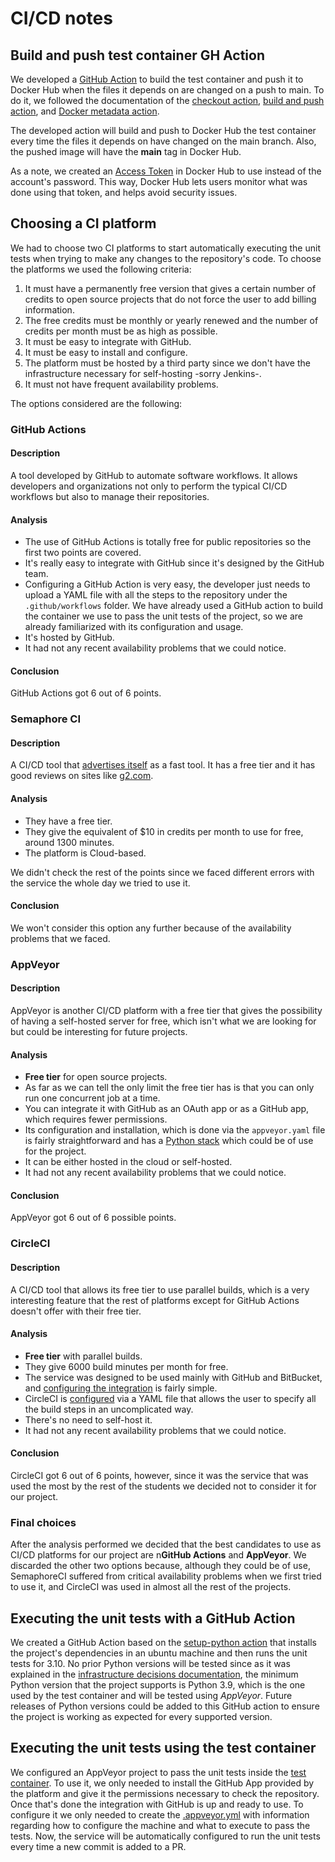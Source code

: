 # CI/CD notes
## Build and push test container GH Action
We developed a [GitHub Action](.github/workflows/build_container.yaml) to build the test container and push it to Docker Hub when the files it depends on are changed on a push to main. To do it, we followed the documentation of the [checkout action](https://github.com/marketplace/actions/checkout), [build and push action](https://github.com/marketplace/actions/build-and-push-docker-images), and [Docker metadata action](https://github.com/marketplace/actions/docker-metadata-action).  

The developed action will build and push to Docker Hub the test container every time the files it depends on have changed on the main branch. Also, the pushed image will have the **main** tag in Docker Hub.

As a note, we created an [Access Token](https://docs.docker.com/docker-hub/access-tokens/) in Docker Hub to use instead of the account's password. This way, Docker Hub lets users monitor what was done using that token, and helps avoid security issues.

## Choosing a CI platform
We had to choose two CI platforms to start automatically executing the unit tests when trying to make any changes to the repository's code. To choose the platforms we used the following criteria:

1. It must have a permanently free version that gives a certain number of credits to open source projects that do not force the user to add billing information.
2. The free credits must be monthly or yearly renewed and the number of credits per month must be as high as possible.
3. It must be easy to integrate with GitHub.
4. It must be easy to install and configure.
5. The platform must be hosted by a third party since we don't have the infrastructure necessary for self-hosting -sorry Jenkins-.
6. It must not have frequent availability problems.

The options considered are the following:

### GitHub Actions
#### Description
A tool developed by GitHub to automate software workflows. It allows developers and organizations not only to perform the typical CI/CD workflows but also to manage their repositories.

#### Analysis
- The use of GitHub Actions is totally free for public repositories so the first two points are covered.
- It's really easy to integrate with GitHub since it's designed by the GitHub team.
- Configuring a GitHub Action is very easy, the developer just needs to upload a YAML file with all the steps to the repository under the `.github/workflows` folder. We have already used a GitHub action to build the container we use to pass the unit tests of the project, so we are already familiarized with its configuration and usage.
- It's hosted by GitHub.
- It had not any recent availability problems that we could notice.

#### Conclusion
GitHub Actions got 6 out of 6 points.

### Semaphore CI
#### Description
A CI/CD tool that [advertises itself](https://semaphoreci.com/product) as a fast tool. It has a free tier and it has good reviews on sites like [g2.com](https://www.g2.com/products/semaphore/reviews). 

#### Analysis
- They have a free tier.
- They give the equivalent of $10 in credits per month to use for free, around 1300 minutes.
- The platform is Cloud-based.

We didn't check the rest of the points since we faced different errors with the service the whole day we tried to use it.

#### Conclusion
We won't consider this option any further because of the availability problems that we faced.

### AppVeyor
#### Description
AppVeyor is another CI/CD platform with a free tier that gives the possibility of having a self-hosted server for free, which isn't what we are looking for but could be interesting for future projects.
#### Analysis
- **Free tier** for open source projects.
- As far as we can tell the only limit the free tier has is that you can only run one concurrent job at a time.
- You can integrate it with GitHub as an OAuth app or as a GitHub app, which requires fewer permissions.
- Its configuration and installation, which is done via the `appveyor.yaml` file is fairly straightforward and has a [Python stack](https://www.appveyor.com/docs/lang/python/) which could be of use for the project.
- It can be either hosted in the cloud or self-hosted.
- It had not any recent availability problems that we could notice.
#### Conclusion
AppVeyor got 6 out of 6 possible points.

### CircleCI
#### Description
A CI/CD tool that allows its free tier to use parallel builds, which is a very interesting feature that the rest of platforms except for GitHub Actions doesn't offer with their free tier.
#### Analysis
- **Free tier** with parallel builds.
- They give 6000 build minutes per month for free.
- The service was designed to be used mainly with GitHub and BitBucket, and [configuring the integration](https://circleci.com/docs/2.0/gh-bb-integration/) is fairly simple.
- CircleCI is [configured](https://circleci.com/docs/2.0/config-intro/#section=configuration) via a YAML file that allows the user to specify all the build steps in an uncomplicated way.
- There's no need to self-host it.
- It had not any recent availability problems that we could notice.
#### Conclusion
CircleCI got 6 out of 6 points, however, since it was the service that was used the most by the rest of the students we decided not to consider it for our project.

### Final choices
After the analysis performed we decided that the best candidates to use as CI/CD platforms for our project are n**GitHub Actions** and **AppVeyor**. We discarded the other two options because, although they could be of use, SemaphoreCI suffered from critical availability problems when we first tried to use it, and CircleCI was used in almost all the rest of the projects.

## Executing the unit tests with a GitHub Action
We created a GitHub Action based on the [setup-python action](https://github.com/marketplace/actions/setup-python) that installs the project's dependencies in an ubuntu machine and then runs the unit tests for 3.10. No prior Python versions will be tested since as it was explained in the [infrastructure decisions documentation](infrastructure_decisions.md), the minimum Python version that the project supports is Python 3.9, which is the one used by the test container and will be tested using *AppVeyor*.
Future releases of Python versions could be added to this GitHub action to ensure the project is working as expected for every supported version.

## Executing the unit tests using the test container
We configured an AppVeyor project to pass the unit tests inside the [test container](../Dockerfile). To use it, we only needed to install the GitHub App provided by the platform and give it the permissions necessary to check the repository. Once that's done the integration with GitHub is up and ready to use.
To configure it we only needed to create the [.appveyor.yml](../.appveyor.yml) with information regarding how to configure the machine and what to execute to pass the tests. Now, the service will be automatically configured to run the unit tests every time a new commit is added to a PR.
